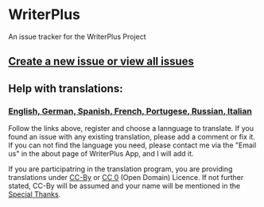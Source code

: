 # WriterPlus

An issue tracker for the WriterPlus Project

## [Create a new issue or view all issues][1]

## Help with translations:

### [English, German, Spanish, French, Portugese, Russian, Italian][2]

Follow the links above, register and choose a lannguage to translate. If you found an issue with any existing translation, please add a comment or fix it. If you can not find the language you need, please contact me via the "Email us" in the about page of WriterPlus App, and I will add it.

If you are participatring in the translation program, you are providing translations under [CC-By][3] or [CC 0][4] (Open Domain) Licence. If not further stated, CC-By will be assumed and your name will be mentioned in the [Special Thanks][5].

   [1]: https://github.com/easy4u/writerplus-community/issues
   [2]: https://poeditor.com/join/project/ZQrwPFaij0
   [3]: https://creativecommons.org/licenses/by/4.0/
   [4]: https://creativecommons.org/publicdomain/zero/1.0/
   [5]: https://github.com/easy4u/writerplus-community/blob/master/special.thanks.md
